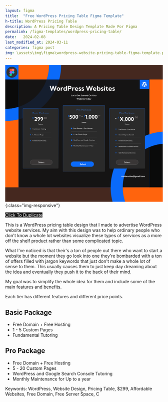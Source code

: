 ```yaml
---
layout: figma
title:  "Free WordPress Pricing Table Figma Template"
h-title: WordPress Pricing Table
description: A Pricing Table Design Template Made For Figma
permalink: /figma-templates/wordpress-pricing-table/
date:   2024-02-08
last_modified_at: 2024-03-11
categories: figma post
img: \assets\img\figma\wordpress-website-pricing-table-figma-template.png
---
```


![WordPress Pricing Table Website Design](\assets\img\figma\wordpress-website-pricing-table-figma-template.png){:class="img-responsive"}

<a style="color:#fff;background:#161515;"
class="button" href="https://www.figma.com/community/file/1292240575217001327/wordpress-website-pricing-table" target="_blank">Click To Duplicate</a>

This is a WordPress pricing table design that I made to advertise WordPress website services. My aim with this design was to help ordinary people who don't know a whole lot websites visualize these types of services as a more off the shelf product rather than some complicated topic.

What I've noticed is that their's a ton of people out there who want to start a website but the moment they go look into one they're bombarded with a ton of offers filled with jargon keywords that just don't make a whole lot of sense to them. This usually causes them to just keep day dreaming about the idea and eventually they push it to the back of their mind.

My goal was to simplify the whole idea for them and include some of the main features and benefits. 

Each tier has different features and different price points.

## Basic Package 
- Free Domain + Free Hosting
- 1 - 5 Custom Pages
- Fundamental Tutoring

## Pro Package
- Free Domain + Free Hosting
- 5 - 20 Custom Pages
- WordPress and Google Search Console Tutoring
- Monthly Maintenance for Up to a year

Keywords: WordPress, Website Design, Pricing Table, $299, Affordable Websites, Free Domain, Free Server Space, C
